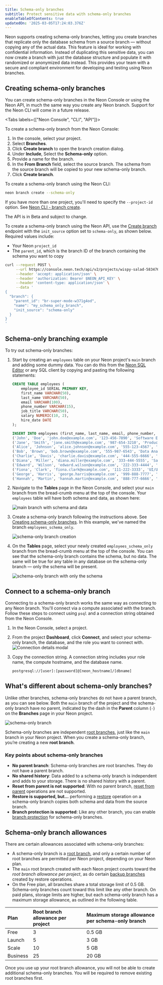 ```yaml
---
title: Schema-only branches
subtitle: Protect sensitive data with schema-only branches
enableTableOfContents: true
updatedOn: '2025-03-05T17:24:03.376Z'
---
```


<EarlyAccess />

Neon supports creating schema-only branches, letting you create branches that replicate only the database schema from a source branch — without copying any of the actual data. This feature is ideal for working with confidential information. Instead of duplicating this sensitive data, you can now create a branch with just the database structure and populate it with randomized or anonymized data instead. This provides your team with a secure and compliant environment for developing and testing using Neon branches.

## Creating schema-only branches

You can create schema-only branches in the Neon Console or using the Neon API, in much the same way you create any Neon branch. Support for the Neon CLI will come in a future release.

<Tabs labels={["Neon Console", "CLI", "API"]}>

<TabItem>

To create a schema-only branch from the Neon Console:

1. In the console, select your project.
2. Select **Branches**.
3. Click **Create branch** to open the branch creation dialog.
4. Under **Include**, Select the **Schema-only** option.
5. Provide a name for the branch.
6. In the **From Branch** field, select the source branch. The schema from the source branch will be copied to your new schema-only branch.
7. Click **Create branch**.

</TabItem>

<TabItem>

To create a schema-only branch using the Neon CLI:

```bash
neon branch create --schema-only
```

If you have more than one project, you'll need to specify the `--project-id` option. See [Neon CLI - branch create](/docs/reference/cli-branches#create).

</TabItem>

<TabItem>

<Admonition type="note">
The API is in Beta and subject to change.
</Admonition>

To create a schema-only branch using the Neon API, use the [Create branch](https://api-docs.neon.tech/reference/createprojectbranch) endpoint with the `init_source` option set to `schema-only`, as shown below. Required values include:

- Your Neon `project_id`
- The `parent_id`, which is the branch ID of the branch containing the schema you want to copy

```bash
curl --request POST \
     --url https://console.neon.tech/api/v2/projects/wispy-salad-58347608/branches \
     --header 'accept: application/json' \
     --header 'authorization: Bearer $NEON_API_KEY' \
     --header 'content-type: application/json' \
     --data '
{
  "branch": {
    "parent_id": "br-super-mode-w371g4od",
    "name": "my_schema_only_branch",
    "init_source": "schema-only"
  }
}
'
```

</TabItem>

</Tabs>

## Schema-only branching example

To try out schema-only branches:

1. Start by creating an `employees` table on your Neon project's `main` branch and adding some dummy data. You can do this from the [Neon SQL Editor](/docs/get-started-with-neon/query-with-neon-sql-editor) or any SQL client by copying and pasting the following statements:

   ```sql
   CREATE TABLE employees (
       employee_id SERIAL PRIMARY KEY,
       first_name VARCHAR(50),
       last_name VARCHAR(50),
       email VARCHAR(100),
       phone_number VARCHAR(15),
       job_title VARCHAR(50),
       salary NUMERIC(10, 2),
       hire_date DATE
   );

   INSERT INTO employees (first_name, last_name, email, phone_number, job_title, salary, hire_date) VALUES
   ('John', 'Doe', 'john.doe@example.com', '123-456-7890', 'Software Engineer', 95000.00, '2020-01-15'),
   ('Jane', 'Smith', 'jane.smith@example.com', '987-654-3210', 'Product Manager', 110000.00, '2019-03-22'),
   ('Alice', 'Johnson', 'alice.johnson@example.com', '555-123-4567', 'HR Specialist', 65000.00, '2021-06-10'),
   ('Bob', 'Brown', 'bob.brown@example.com', '555-987-6543', 'Data Analyst', 78000.00, '2018-09-05'),
   ('Charlie', 'Davis', 'charlie.davis@example.com', '444-555-6666', 'Marketing Manager', 95000.00, '2017-11-14'),
   ('Diana', 'Miller', 'diana.miller@example.com', '333-444-5555', 'Sales Representative', 72000.00, '2022-04-18'),
   ('Edward', 'Wilson', 'edward.wilson@example.com', '222-333-4444', 'DevOps Engineer', 98000.00, '2020-12-03'),
   ('Fiona', 'Clark', 'fiona.clark@example.com', '111-222-3333', 'UI/UX Designer', 85000.00, '2016-08-29'),
   ('George', 'Harris', 'george.harris@example.com', '999-888-7777', 'Financial Analyst', 90000.00, '2021-01-11'),
   ('Hannah', 'Martin', 'hannah.martin@example.com', '888-777-6666', 'Backend Developer', 92000.00, '2019-07-23');
   ```

2. Navigate to the **Tables** page in the Neon Console, and select your `main` branch from the bread-crumb menu at the top of the console. Your `employees` table will have both schema and data, as shown here:

   ![main branch with schema and data](/docs/guides/schema-data-branch.png)

3. Create a schema-only branch following the instructions above. See [Creating schema-only branches](#creating-schema-only-branches). In this example, we've named the branch `employees_schema_only`.

   ![schema-only branch creation](/docs/guides/create_schema_only_branch.png)

4. On the **Tables** page, select your newly created `employees_schema_only` branch from the bread-crumb menu at the top of the console. You can see that the schema-only branch contains the schema, but no data. The same will be true for any table in any database on the schema-only branch — only the schema will be present.

   ![schema-only branch with only the schema](/docs/guides/schema-only-branch.png)

## Connect to a schema-only branch

Connecting to a schema-only branch works the same way as connecting to any Neon branch. You'll connect via a compute associated with the branch. Follow these steps to connect using `psql` and a connection string obtained from the Neon Console.

1. In the Neon Console, select a project.
2. From the project **Dashboard**, click **Connect**, and select your schema-only branch, the database, and the role you want to connect with.
   ![Connection details modal](/docs/guides/schema_only_branch_connect.png)
3. Copy the connection string. A connection string includes your role name, the compute hostname, and the database name.

   ```bash shouldWrap
   postgresql://[user]:[password]@[neon_hostname]/[dbname]
   ```

## What's different about schema-only branches?

Unlike other branches, schema-only branches do not have a parent branch, as you can see below. Both the `main` branch of the project and the schema-only branch have no parent, indicated by the dash in the **Parent** column (`-`) on the **Branches** page in your Neon project.

![schema-only branch](/docs/guides/schema_only_no_parent.png)

Schema-only branches are independent [root branches](/docs/reference/glossary#root-branch), just like the `main` branch in your Neon project. When you create a schema-only branch, you’re creating a new **root branch**.

### Key points about schema-only branches

- **No parent branch**: Schema-only branches are root branches. They do not have a parent branch.
- **No shared history**: Data added to a schema-only branch is independent and adds to your storage. There is no shared history with a parent.
- **Reset from parent is not supported**: With no parent branch, [reset from parent](/docs/manage/branches#reset-a-branch-from-parent) operations are not supported.
- **Restore is supported, but...** performing a [restore](/docs/guides/branch-restore) operation on a schema-only branch copies both schema and data from the source branch.
- **Branch protection is supported**: Like any other branch, you can enable [branch protection](/docs/guides/protected-branches) for schema-only branches.

## Schema-only branch allowances

There are certain allowances associated with schema-only branches:

- A schema-only branch is a [root branch](/docs/reference/glossary#root-branch), and only a certain number of root branches are permitted per Neon project, depending on your Neon plan.
- The `main` root branch created with each Neon project counts toward the _root branch allowance per project_, as do certain [backup branches](/docs/reference/glossary#backup-branch) created by restore operations.
- On the Free plan, all branches share a total storage limit of 0.5 GB. Schema-only branches count toward this limit like any other branch. On paid plans, storage limits are higher, but each schema-only branch has a maximum storage allowance, as outlined in the following table.

| Plan     | Root branch allowance per project | Maximum storage allowance per schema-only branch |
| :------- | :-------------------------------- | :----------------------------------------------- |
| Free     | 3                                 | 0.5 GB                                           |
| Launch   | 5                                 | 3 GB                                             |
| Scale    | 10                                | 5 GB                                             |
| Business | 25                                | 20 GB                                            |

Once you use up your root branch allowance, you will not be able to create additional schema-only branches. You will be required to remove existing root branches first.
